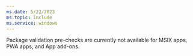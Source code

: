 ```yaml
---
ms.date: 5/22/2023
ms.topic: include
ms.service: windows
---
```


Package validation pre-checks are currently not available for MSIX apps, PWA apps, and App add-ons.

